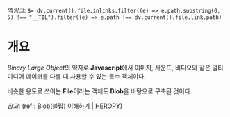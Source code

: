 *역링크*: `$= dv.current().file.inlinks.filter((e) => e.path.substring(0, 5) !== "__TIL").filter((e) => e.path !== dv.current().file.link.path)`

# 개요
*Binary Large Object*의 약자로 **Javascript**에서 이미지, 사운드, 비디오와 같은 멀티미디어 데이터를 다룰 때 사용할 수 있는 특수 객체이다.

비슷한 용도로 쓰이는 **File**이라는 객체도 **Blob**을 바탕으로 구축된 것이다.

*참고*: (ref:: [Blob(블랍) 이해하기 | HEROPY](https://heropy.blog/2019/02/28/blob/))